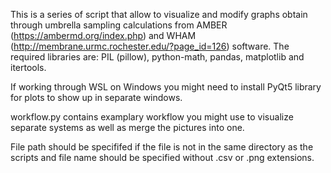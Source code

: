 This is a series of script that allow to visualize and modify graphs obtain
through umbrella sampling calculations from 
AMBER (https://ambermd.org/index.php) and 
WHAM (http://membrane.urmc.rochester.edu/?page_id=126) software. The required
libraries are: PIL (pillow), python-math, pandas, matplotlib and itertools.  

If working through WSL on Windows you might need to install PyQt5 library for
plots to show up in separate windows.

workflow.py contains examplary workflow you might use to visualize separate
systems as well as merge the pictures into one.

File path should be specififed if the file is not in the same directory as the
scripts and file name should be specified without .csv or .png extensions. 
